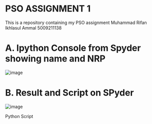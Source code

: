 # PSO ASSIGNMENT 1
This is a repository containing my PSO assignment
Muhammad Rifan Ikhlasul Ammal
5009211138

# A. Ipython Console from Spyder showing name and NRP
![image](https://github.com/muhammadrifan2828/tugas-sinyal/assets/144788893/59cda14a-5735-4c84-8722-7b658fb122d7)

# B. Result and Script on SPyder
![image](https://github.com/muhammadrifan2828/tugas-sinyal/assets/144788893/18b66620-c870-40e1-ba59-713dac3afa25)

Python Script
